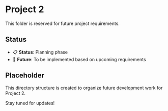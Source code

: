 # Project 2

This folder is reserved for future project requirements.

## Status
- 📋 **Status**: Planning phase
- 🔮 **Future**: To be implemented based on upcoming requirements

## Placeholder
This directory structure is created to organize future development work for Project 2.

Stay tuned for updates!